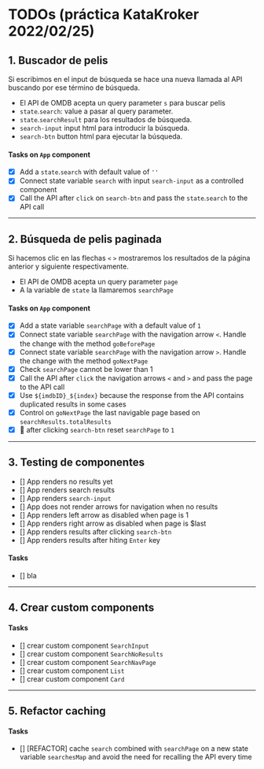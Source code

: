 # TODOs (práctica KataKroker 2022/02/25)

## 1. Buscador de pelis

Si escribimos en el input de búsqueda se hace una nueva llamada al API buscando por ese término de búsqueda.

- El API de OMDB acepta un query parameter `s` para buscar pelis
- `state`.`search`: value a pasar al query parameter.
- `state`.`searchResult` para los resultados de búsqueda.
- `search-input` input html para introducir la búsqueda.
- `search-btn` button html para ejecutar la búsqueda.

#### Tasks on `App` component

- [x] Add a `state`.`search` with default value of `''`
- [x] Connect state variable `search` with input `search-input` as a controlled component
- [x] Call the API after `click` on `search-btn` and pass the `state`.`search` to the API call

---

## 2. Búsqueda de pelis paginada

Si hacemos clic en las flechas `<` `>` mostraremos los resultados de la página anterior y siguiente respectivamente.

- El API de OMDB acepta un query parameter `page`
- A la variable de `state` la llamaremos `searchPage`

#### Tasks on `App` component

- [x] Add a state variable `searchPage` with a default value of `1`
- [x] Connect state variable `searchPage` with the navigation arrow `<`. Handle the change with the method `goBeforePage`
- [x] Connect state variable `searchPage` with the navigation arrow `>`. Handle the change with the method `goNextPage`
- [x] Check `searchPage` cannot be lower than 1
- [x] Call the API after `click` the navigation arrows `<` and `>` and pass the page to the API call
- [x] Use `${imdbID}_${index}` because the response from the API contains duplicated results in some cases
- [x] Control on `goNextPage` the last navigable page based on `searchResults.totalResults`
- [x] :bug: after clicking `search-btn` reset `searchPage` to `1`

---

## 3. Testing de componentes

- [] App renders no results yet
- [] App renders search results
- [] App renders `search-input`
- [] App does not render arrows for navigation when no results
- [] App renders left arrow as disabled when page is 1
- [] App renders right arrow as disabled when page is $last
- [] App renders results after clicking `search-btn`
- [] App renders results after hiting `Enter` key

#### Tasks

- [] bla

---

## 4. Crear custom components

#### Tasks

- [] crear custom component `SearchInput`
- [] crear custom component `SearchNoResults`
- [] crear custom component `SearchNavPage`
- [] crear custom component `List`
- [] crear custom component `Card`

---

## 5. Refactor caching

#### Tasks

- [] [REFACTOR] cache `search` combined with `searchPage` on a new state variable `searchesMap` and avoid the need for recalling the API every time
